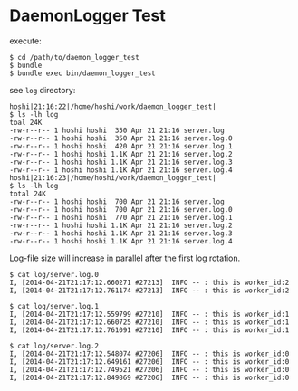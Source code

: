 DaemonLogger Test
=================

execute:

    $ cd /path/to/daemon_logger_test
    $ bundle
    $ bundle exec bin/daemon_logger_test

see `log` directory:

    hoshi|21:16:22|/home/hoshi/work/daemon_logger_test|
    $ ls -lh log
    toal 24K
    -rw-r--r-- 1 hoshi hoshi  350 Apr 21 21:16 server.log
    -rw-r--r-- 1 hoshi hoshi  350 Apr 21 21:16 server.log.0
    -rw-r--r-- 1 hoshi hoshi  420 Apr 21 21:16 server.log.1
    -rw-r--r-- 1 hoshi hoshi 1.1K Apr 21 21:16 server.log.2
    -rw-r--r-- 1 hoshi hoshi 1.1K Apr 21 21:16 server.log.3
    -rw-r--r-- 1 hoshi hoshi 1.1K Apr 21 21:16 server.log.4
    hoshi|21:16:23|/home/hoshi/work/daemon_logger_test|
    $ ls -lh log
    total 24K
    -rw-r--r-- 1 hoshi hoshi  700 Apr 21 21:16 server.log
    -rw-r--r-- 1 hoshi hoshi  700 Apr 21 21:16 server.log.0
    -rw-r--r-- 1 hoshi hoshi  770 Apr 21 21:16 server.log.1
    -rw-r--r-- 1 hoshi hoshi 1.1K Apr 21 21:16 server.log.2
    -rw-r--r-- 1 hoshi hoshi 1.1K Apr 21 21:16 server.log.3
    -rw-r--r-- 1 hoshi hoshi 1.1K Apr 21 21:16 server.log.4

Log-file size will increase in parallel after the first log rotation.

    $ cat log/server.log.0
    I, [2014-04-21T21:17:12.660271 #27213]  INFO -- : this is worker_id:2
    I, [2014-04-21T21:17:12.761174 #27213]  INFO -- : this is worker_id:2

    $ cat log/server.log.1
    I, [2014-04-21T21:17:12.559799 #27210]  INFO -- : this is worker_id:1
    I, [2014-04-21T21:17:12.660725 #27210]  INFO -- : this is worker_id:1
    I, [2014-04-21T21:17:12.761091 #27210]  INFO -- : this is worker_id:1

    $ cat log/server.log.2
    I, [2014-04-21T21:17:12.548074 #27206]  INFO -- : this is worker_id:0
    I, [2014-04-21T21:17:12.649161 #27206]  INFO -- : this is worker_id:0
    I, [2014-04-21T21:17:12.749521 #27206]  INFO -- : this is worker_id:0
    I, [2014-04-21T21:17:12.849869 #27206]  INFO -- : this is worker_id:0
